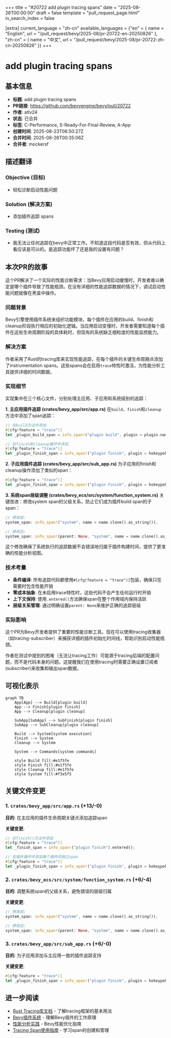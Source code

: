 +++
title = "#20722 add plugin tracing spans"
date = "2025-08-26T00:00:00"
draft = false
template = "pull_request_page.html"
in_search_index = false

[extra]
current_language = "zh-cn"
available_languages = {"en" = { name = "English", url = "/pull_request/bevy/2025-08/pr-20722-en-20250826" }, "zh-cn" = { name = "中文", url = "/pull_request/bevy/2025-08/pr-20722-zh-cn-20250826" }}
+++

# add plugin tracing spans

## 基本信息
- **标题**: add plugin tracing spans
- **PR链接**: https://github.com/bevyengine/bevy/pull/20722
- **作者**: atlv24
- **状态**: 已合并
- **标签**: C-Performance, S-Ready-For-Final-Review, A-App
- **创建时间**: 2025-08-23T06:50:27Z
- **合并时间**: 2025-08-26T00:35:06Z
- **合并者**: mockersf

## 描述翻译
### Objective (目标)
- 轻松诊断启动性能问题

### Solution (解决方案)
- 添加插件追踪 spans

### Testing (测试)
- 我无法让任何追踪在bevy中正常工作。不知道这段代码是否有效，但从代码上看应该是可以的。是追踪功能坏了还是我的设置有问题？

## 本次PR的故事

这个PR解决了一个实际的性能诊断需求：当Bevy应用启动缓慢时，开发者难以确定是哪个插件导致了性能瓶颈。在没有详细的性能追踪数据的情况下，调试启动性能问题就像在黑盒中操作。

### 问题背景
Bevy引擎使用插件系统来组织功能模块，每个插件在应用的build、finish和cleanup阶段执行相应的初始化逻辑。当应用启动变慢时，开发者需要知道每个插件在这些生命周期阶段的具体耗时，但现有的系统缺乏细粒度的性能监控能力。

### 解决方案
作者采用了Rust的tracing库来实现性能追踪，在每个插件的关键生命周期点添加了instrumentation spans。这些spans会在启用`trace`特性时激活，为性能分析工具提供详细的时间数据。

### 实现细节
实现集中在三个核心文件，分别处理主应用、子应用和系统级别的追踪：

**1. 主应用插件追踪 (crates/bevy_app/src/app.rs)**
在`build`、`finish`和`cleanup`方法中添加了span追踪：

```rust
// 在build方法中添加
#[cfg(feature = "trace")]
let _plugin_build_span = info_span!("plugin build", plugin = plugin.name()).entered();

// 在finish和cleanup循环中添加
#[cfg(feature = "trace")]
let _plugin_finish_span = info_span!("plugin finish", plugin = hokeypokey.name()).entered();
```

**2. 子应用插件追踪 (crates/bevy_app/src/sub_app.rs)**
为子应用的finish和cleanup操作添加了类似的span：

```rust
#[cfg(feature = "trace")]
let _plugin_finish_span = info_span!("plugin finish", plugin = hokeypokey.name()).entered();
```

**3. 系统span层级调整 (crates/bevy_ecs/src/system/function_system.rs)**
关键改进：修改system span的父级关系，防止它们成为插件build span的子span：

```rust
// 修改前:
system_span: info_span!("system", name = name.clone().as_string()),

// 修改后:
system_span: info_span!(parent: None, "system", name = name.clone().as_string()),
```

这个修改确保了系统执行的追踪数据不会错误地归属于插件构建时间，提供了更准确的性能分析视图。

### 技术考量
- **条件编译**: 所有追踪代码都使用`#[cfg(feature = "trace")]`包装，确保只在需要时包含性能开销
- **零成本抽象**: 在未启用trace特性时，这些代码不会产生任何运行时开销
- **上下文保持**: 使用`.entered()`方法确保span在整个作用域内保持活跃
- **层级关系管理**: 通过明确设置`parent: None`来维护正确的追踪层级

### 实际影响
这个PR为Bevy开发者提供了重要的性能诊断工具。现在可以使用tracing收集器（如tracing-subscriber）来捕获详细的插件初始化时间线，帮助识别启动性能瓶颈。

作者在测试中提到的困难（无法让tracing工作）可能源于tracing后端的配置问题，而不是代码本身的问题。这提醒我们在使用tracing时需要正确设置订阅者(subscriber)来收集和输出span数据。

## 可视化表示

```mermaid
graph TB
    App[App] --> Build[plugin build]
    App --> Finish[plugin finish]
    App --> Cleanup[plugin cleanup]
    
    SubApp[SubApp] --> SubFinish[plugin finish]
    SubApp --> SubCleanup[plugin cleanup]
    
    Build --> System[system execution]
    Finish --> System
    Cleanup --> System
    
    System --> Commands[system commands]
    
    style Build fill:#e1f5fe
    style Finish fill:#e1f5fe
    style Cleanup fill:#e1f5fe
    style System fill:#f3e5f5
```

## 关键文件变更

### 1. `crates/bevy_app/src/app.rs` (+13/-0)
**目的**: 在主应用的插件生命周期关键点添加追踪span

**关键变更**:
```rust
// 在finish()方法中添加
#[cfg(feature = "trace")]
let _finish_span = info_span!("plugin finish").entered();

// 在插件循环中添加每个插件的独立span
#[cfg(feature = "trace")]
let _plugin_finish_span = info_span!("plugin finish", plugin = hokeypokey.name()).entered();
```

### 2. `crates/bevy_ecs/src/system/function_system.rs` (+6/-4)
**目的**: 调整系统span的父级关系，避免错误的层级归属

**关键变更**:
```rust
// 修改前:
system_span: info_span!("system", name = name.clone().as_string()),

// 修改后:
system_span: info_span!(parent: None, "system", name = name.clone().as_string()),
```

### 3. `crates/bevy_app/src/sub_app.rs` (+6/-0)
**目的**: 为子应用添加与主应用一致的插件追踪支持

**关键变更**:
```rust
#[cfg(feature = "trace")]
let _plugin_finish_span = info_span!("plugin finish", plugin = hokeypokey.name()).entered();
```

## 进一步阅读

- [Rust Tracing库文档](https://docs.rs/tracing/latest/tracing/) - 了解tracing框架的基本用法
- [Bevy插件系统](https://bevy-cheatbook.github.io/programming/plugins.html) - 理解Bevy插件的工作原理
- [性能分析实践](https://github.com/bevyengine/bevy/blob/main/docs/plugins_guidelines.md#performance) - Bevy性能优化指南
- [Tracing Span使用指南](https://docs.rs/tracing/latest/tracing/span/index.html) - 学习span的创建和管理